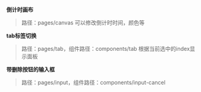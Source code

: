**倒计时画布**
> 路径：pages/canvas
> 可以修改倒计时时间，颜色等

**tab标签切换**
> 路径：pages/tab，组件路径：components/tab
> 根据当前选中的index显示面板

**带删除按钮的输入框**
> 路径：pages/input，组件路径：components/input-cancel
